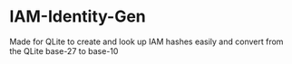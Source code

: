 # IAM-Identity-Gen
Made for QLite to create and look up IAM hashes easily and convert from the QLite base-27 to base-10
